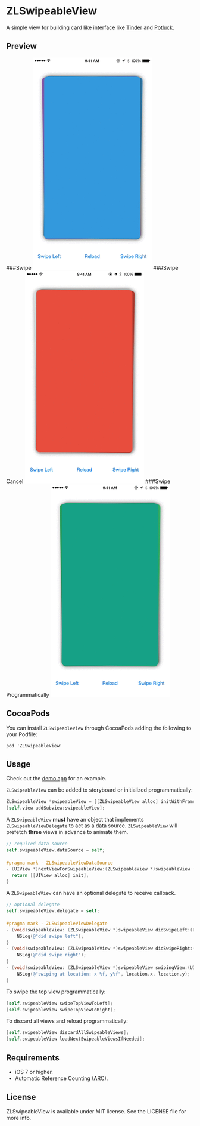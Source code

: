 ZLSwipeableView
===============
A simple view for building card like interface like [Tinder](http://www.gotinder.com/) and [Potluck](https://www.potluck.it/).

Preview
---
###Swipe
![swipe](Previews/swipe.gif)
###Swipe Cancel
![cancel](Previews/swipeCancel.gif)
###Swipe Programmatically
![swipeLeft](Previews/swipeLeft.gif)

CocoaPods
---
You can install `ZLSwipeableView` through CocoaPods adding the following to your Podfile:

    pod 'ZLSwipeableView'

Usage
---
Check out the [demo app](https://github.com/zhxnlai/ZLSwipeableView/archive/master.zip) for an example.

`ZLSwipeableView` can be added to storyboard or initialized programmatically:
~~~objective-c
ZLSwipeableView *swipeableView = [[ZLSwipeableView alloc] initWithFrame:self.view.frame];
[self.view addSubview:swipeableView];
~~~

A `ZLSwipeableView` **must** have an object that implements `ZLSwipeableViewDelegate` to act as a data source. `ZLSwipeableView` will prefetch **three** views in advance to animate them.
~~~objective-c
// required data source
self.swipeableView.dataSource = self;

#pragma mark - ZLSwipeableViewDataSource
- (UIView *)nextViewForSwipeableView:(ZLSwipeableView *)swipeableView {
  return [[UIView alloc] init];
}
~~~
A `ZLSwipeableView` can have an optional delegate to receive callback.
~~~objective-c
// optional delegate
self.swipeableView.delegate = self;

#pragma mark - ZLSwipeableViewDelegate
- (void)swipeableView: (ZLSwipeableView *)swipeableView didSwipeLeft:(UIView *)view {
    NSLog(@"did swipe left");
}
- (void)swipeableView: (ZLSwipeableView *)swipeableView didSwipeRight:(UIView *)view {
    NSLog(@"did swipe right");
}
- (void)swipeableView: (ZLSwipeableView *)swipeableView swipingView:(UIView *)view atLocation:(CGPoint)location {
    NSLog(@"swiping at location: x %f, y%f", location.x, location.y);
}
~~~

To swipe the top view programmatically:
~~~objective-c
[self.swipeableView swipeTopViewToLeft];
[self.swipeableView swipeTopViewToRight];
~~~

To discard all views and reload programmatically:
~~~objective-c
[self.swipeableView discardAllSwipeableViews];
[self.swipeableView loadNextSwipeableViewsIfNeeded];
~~~

Requirements
---
- iOS 7 or higher.
- Automatic Reference Counting (ARC).

License
---
ZLSwipeableView is available under MIT license. See the LICENSE file for more info.
